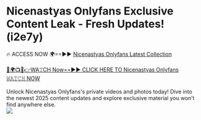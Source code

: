 # Nicenastyas Onlyfans Exclusive Content Leak - Fresh Updates! (i2e7y)

🔥 ACCESS NOW 🌍==►► <a href="https://tinyurl.com/kvy9nzfs" rel="nofollow">Nicenastyas Onlyfans Latest Collection</a>
<br><br>
[🔴🌍📺📱👉WA𝚃CH Now==►► CLICK HERE TO Nicenastyas Onlyfans 𝚆𝙰𝚃𝙲𝙷 NOW](https://tinyurl.com/kvy9nzfs)
<br><br>
Unlock Nicenastyas Onlyfans's private videos and photos today! Dive into the newest 2025 content updates and explore exclusive material you won’t find anywhere else.
<br>
<a href="https://tinyurl.com/kvy9nzfs" rel="nofollow" data-target="animated-image.originalLink"><img src="https://camo.githubusercontent.com/8a4f000d20f83aca3bf7ec5f350d767afa0574a8a352519fd8cfa583a6f93a33/68747470733a2f2f692e696d6775722e636f6d2f644a486b345a712e676966" data-canonical-src="https://i.imgur.com/dJHk4Zq.gif" style="max-width: 100%; display: inline-block;" data-target="animated-image.originalImage"></a>
<br>
